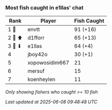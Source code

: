 ### Most fish caught in e1llas' chat
| Rank | Player | Fish Caught |
|------|--------|-----------|
| 1 🥇  | envtt  | 91 (+16) |
| 2 🥈 ⬆ | d1fforr  | 65 (+13) |
| 3 🥉 ⬇ | e1llas  | 64 (+4) |
| 4  | jboy42o  | 30 (+1) |
| 5  | xopowosidim667  | 21 |
| 6  | mersuf  | 15 |
| 7  | koenheylen  | 11 |

_Only showing fishers who caught >= 10 fish_

_Last updated at 2025-06-08 09:48:48 UTC_